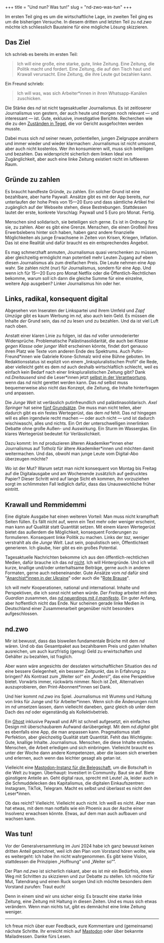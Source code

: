 +++
title = "Und nun? Was tun!"
slug = "nd-zwo-was-tun"
+++

Im ersten Teil ging es um die wirtschaftliche Lage, im zweiten Teil ging es um die bisherigen Versuche.
In diesem dritten und letzten Teil zu _nd.zwo_ möchte ich schliesslich Bausteine für eine mögliche Lösung skizzieren.

<!-- more -->

## Das Ziel

Ich schrieb es bereits im ersten Teil:

> Ich will eine große, eine starke, gute, linke Zeitung. Eine Zeitung, die Politik macht und fordert. Eine Zeitung, die auf den Tisch haut und Krawall verursacht. Eine Zeitung, die ihre Leute gut bezahlen kann.

Ein Freund schrieb:

> Ich will was, was sich Arbeiter\*innen in ihren Whatsapp-Kanälen zuschicken.

Die Stärke des _nd_ ist nicht tagesaktueller Journalismus.
Es ist zeitloserer Journalismus von gestern, der auch heute und morgen noch relevant — und interessant — ist.
Gute, exklusive, investigative Berichte.
Recherchen wie die zu den [Zuständen in Tegel](https://www.nd-aktuell.de/artikel/1181267.fluechtlinge-ankunftszentrum-in-berlin-tegel-fatale-zustaende-fuer-gefluechtete.html), die vor Gericht ausgefochten werden musste.

Dabei muss sich _nd_ seiner neuen, potientiellen, jungen Zielgruppe annähern und immer wieder und wieder klarmachen: Journalismus ist nicht umsonst, aber auch nicht kostenlos.
Wer ihn konsumieren will, muss sich beteiligen und bezahlen.
Das widerspricht sicherlich dem linken Ideal von Zugänglichkeit, aber auch eine linke Zeitung existiert nicht im luftleeren Raum.

## Gründe zu zahlen

Es braucht handfeste Gründe, zu zahlen.
Ein solcher Grund ist eine bezahlbare, aber harte Paywall.
Ansätze gibt es mit der App bereits, nur unterlaufen der hohe Preis von 15—20 Euro und dass sämtliche Artikel frei zugänglich auf der Webseite stehen, diese Bestrebungen.
Stattdessen lautet der erste, konkrete Vorschlag: Paywall und 5 Euro pro Monat. Fertig.

Menschen sind solidarisch, sie beteiligen sich gerne. Es ist in Ordnung für sie, zu zahlen. Aber es gibt eine Grenze.
Menschen, die einen Großteil ihres Erwerbslebens hinter sich haben, haben ganz andere finanzielle Möglichkeiten als junge Erwachsene in Zeiten von Krisen, Kriegen, Inflation.
Das ist eine Realität und dafür braucht es ein entsprechendes Angebot.

Es mag schmerzhaft anmuten, Journalismus quasi verschenken zu müssen, aber gleichzeitig ermöglicht man potentiell mehr Leuten Zugang auf eben diesen Journalismus als zum dreifachen Preis.
Die Leute nehmen eine App wahr.
Sie zahlen nicht (nur) für Journalismus, sondern für eine App.
Und wenn ich für 15—20 Euro pro Monat Netflix oder die Öffentlich-Rechtlichen bekomme, warum soll ich dann die gleiche Summe für eine einzelne, weitere App ausgeben?
Linker Journalismus hin oder her.

## Links, radikal, konsequent digital

Abgesehen von Inseraten der Linkspartei und ihrem Umfeld und _Zapf Umzüge_ gibt es kaum Werbung im _nd_, also auch kein Geld. Es müssen die Inhalte _der_ Grund sein, das _nd_ zu lesen und zu bezahlen. Und da ist viel Luft nach oben.

Anstatt einer klaren Linie zu folgen, ist das _nd_ voller unmoderierter Widersprüche. 
Problematische Palästinasolidarität, die auch bei _Klasse gegen Klasse_ oder _junger Welt_ erscheinen könnte, findet dort genauso ihren Platz wie Texte vom anderen Ende des Spektrums.
Auch Putin-Freund\*innen wie Gabriele Krone-Schmalz wird eine Bühne geboten.
Im Redaktionsstatus ist explizit von einem „linkspluralistischen Profil“ die Rede, aber vielleicht geht es dem _nd_ auch deshalb wirtschlaftlich schlecht, weil es einfach kein Bedarf nach einer linkspluralistischen Zeitung gibt?
Dank _nd.Dreitausend_ sind die Leser\*innen jetzt [selbst in der Verantwortung](https://www.nd-aktuell.de/artikel/1183442.kampagne-digital-abos-fuer-das-nd.html), wenn das _nd_ nicht gerettet werden kann.
Das _nd_ selbst muss bequemerweise also nicht das Konzept, die Zeitung, die Inhalte hinterfragen und anpassen.

Die _Junge Welt_ ist verlässlich putinfreundlich und palästinasolidarisch.
_Axel Springer_ hat seine [fünf Grundsätze](https://www.axelspringer.com/de/was-uns-ausmacht).
Die muss man nicht teilen, aber dadurch gibt es ein festes Wertegerüst, das dem _nd_ fehlt.
Das _nd_ hingegen will es allen irgendwie recht machen — oder auch nicht — und ist dadurch wischiwaschi, alles und nichts.
Ein Ort der unterschwelligen innerlinken Debatte ohne große Außen- und Auswirkung.
Ein Sturm im Wasserglas.
Ein klares Wertegerüst bedeutet für Verlässlichkeit.

Dazu kommt: Im _nd_ produzieren älteren Akademiker\*innen eher Journalismus auf Totholz für ältere Akademiker\*innen und möchten damit weitermachen.
Und das, obwohl man junge Leute vom Digital-Abo überzeugen möchte?

Wo ist der Mut? Warum setzt man nicht konsequent von Montag bis Freitag auf die Digitalausgabe und am Wochenende zusätzlich auf gedrucktes Papier?
Dieser Schritt wird auf lange Sicht eh kommen, ihn vorzuziehen sorgt im schlimmsten Fall lediglich dafür, dass das Unausweichliche früher eintritt.

## Krawall und Remmidemmi

Eine digitale Ausgabe hat einen weiteren Vorteil: Man muss nicht krampfhaft Seiten füllen.
Es fällt nicht auf, wenn ein Text mehr oder weniger erscheint, man kann auf Qualität statt Quantität setzen.
Mit einem klaren Wertegerüst bietet das außerdem die Möglichkeit, konsequent Forderungen zu formulieren.
Konsequent linke Politik zu machen. Links der _taz_, weniger verstrahlt als die _Junge Welt_.
Laut sein, populistisch sein, Öffentlichkeit generieren.
Ich glaube, hier gibt es ein großes Potential.

Tagesaktuelle Nachrichten bekomme ich aus den öffentlich-rechtlichen Medien, dafür brauche ich das _nd_ [nicht](https://tyrol.social/@matthiasdrexel/112717980942060639).
Ich will Hintergründe.
Und ich will kurze, knallige und/oder unterhaltsame Beiträge, gerne auch in anderen Formaten, gerne auch nebeneinander.
Gute Ansätze vom _nd_ dafür sind "[Anarchist\*innen in der Ukraine](https://www.youtube.com/watch?v=lIXRO8LBvCY&list=PL0zPxhlmI6jpSNZ1WVW2Oo02zWQxmmHZM)" oder auch die "[Rote Brause](https://www.nd-aktuell.de/podcasts/rote-brause)". 

Ich will mehr Kooperationen, national und international.
Inhalte und Perspektiven, die ich sonst nicht sehen würde.
_Der Freitag_ arbeitet mit dem _Guardian_ zusammen, das [_nd_ neuerdings mit _il manifesto_](https://www.nd-aktuell.de/artikel/1183174.italienische-linke-direktor-von-il-manifesto-opposition-geht-einfacher.html).
Ein guter Anfang, aber hoffentlich nicht das Ende.
Nur scheinen gerade linke Medien in Deutschland einer Zusammenarbeit gegenüber nicht besonders aufgeschlossen.

## nd.zwo

Mir ist bewusst, dass das bisweilen fundamentale Brüche mit dem _nd_ wären.
Und ob das Gesamtpaket aus bezahlbarem Preis und guten Inhalten ausreichen, um auch kurzfristig (genug) Geld zu erwirtschaften und Gehälter zu bezahlen, ist fraglich.

Aber wann wäre angesichts der desolaten wirtschaftlichen Situation des _nd_ eine bessere Gelegenheit, ein besserer Zeitpunkt, das in Erfahrung zu bringen?
Als Kontrast zum „Weiter so!“ ein „Anders!“, das eine Perspektive bietet.
Vorwärts immer, rückwärts nimmer.
Noch ist Zeit, Alternativen auszuprobieren, den Print-Abonnent\*innen sei Dank.

Und hier kommt _nd.zwo_ ins Spiel.
Journalismus mit Wumms und Haltung von links für Junge und für Arbeiter\*innen.
Wenn sich die Änderungen nicht im _nd_ umsetzen lassen, dann vielleicht daneben, ganz gleich ob unter dem Dach des _nd_ oder eigenständig als Kollektivbetrieb.

Ein [Ghost](https://tryghost.org) inklusive Paywall und API ist schnell aufgesetzt, ein einfaches Design mit überschaubarem Aufwand darübergelegt.
Mit dem _nd.digital_ gibt es ebenfalls eine App, die man anpassen kann.
Pragmatismus statt Perfektion, aber gleichzeitig Qualität statt Quantität.
Fehlt das Wichtigste: Gute, knallige Inhalte. Journalismus.
Menschen, die diese Inhalte erstellen.
Menschen, die Arbeit erledigen und sich einbringen.
Vielleicht braucht es unter der Woche dann andere Kompetenzen, aber die lassen sich erwerben und erlernen, auch wenn das leichter gesagt als getan ist.

Vielleicht eine [Mastodon-Instanz für die Belegschaft](https://chaos.social/@zeitschlag/112721005114273189), um die Botschaft in die Welt zu tragen.
Überhaupt: Investiert in Community. Baut sie auf.
Biete günstigere Anteile an.
Geht digital raus, sprecht mit Leute!
Ja, leider auch in die Schmuddelecken des Kapitalismus, die digitalen Einkaufszentren: Instagram, TikTok, Telegram.
Macht es selbst und überlasst es nicht den Leser\*innen.

Ob das reicht? Vielleicht. Vielleicht auch nicht. Ich weiß es nicht.
Aber man hat etwas, mit dem man notfalls wie ein Phoenix aus der Asche einer Insolvenz erwachsen könnte.
Etwas, auf dem man auch aufbauen und wachsen kann.

## Was tun!

Vor der Generalversammlung im Juni 2024 habe ich ganz bewusst keinen dritten Anteil gezeichnet, weil ich den Plan vom Vorstand hören wollte, wie es weitergeht:
Ich habe ihn nicht wahrgenommen.
Es gibt keine Vision, stattdessen die Prinzipien „Hoffnung“ und „Weiter so“”.

Der Plan _nd.zwo_ ist sicherlich riskant, aber es ist mir ein Bedürfnis, einen Weg mit Schritten zu skizzieren und zur Debatte zu stellen.
Ich möchte für Mut, Tatendrang und einen Ruck sorgen
Und ich möchte besonders dem Vorstand zurufen: Traut euch!

Denn in einem sind wir uns sicher einig: Es braucht eine starke linke Zeitung, eine Zeitung mit Haltung in diesen Zeiten.
Und es muss sich etwas verändern.
Wenn man nichts tut, gibt es demnächst eine linke Zeitung weniger.

-------

Ich freue mich über euer Feedback, eure Kommentare und (gemeinsame) nächste Schritte. Ihr erreicht mich auf [Mastodon](https://chaos.social/@zeitschlag) oder über bekannte Mailadressen. Danke fürs Lesen.